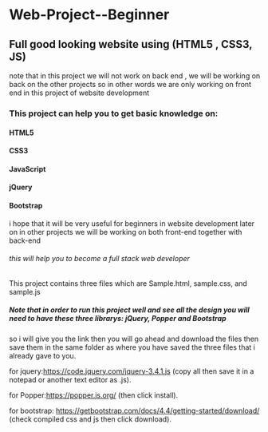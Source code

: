# Web-Project--Beginner
## Full good looking website using (HTML5 , CSS3, JS)
note that in this project we will not work on back end , we will be working on back on the other projects so in other words we are
only working on front end in this project of website development 

### This project can help you to get basic knowledge on:
#### HTML5
#### CSS3
#### JavaScript
#### jQuery
#### Bootstrap

i hope that it will be very useful for beginners in website development later on in other projects we will be working on both front-end 
together with back-end 

###### this will help you to become a full stack web developer

This project contains three files which are Sample.html, sample.css, and sample.js

##### Note that in order to run this project well and see all the design you will need to have these three librarys: jQuery, Popper and Bootstrap

so i will give you the link then you will go ahead and download the files then save them in the same folder as where you have saved the three files that i already gave to you.

for jquery:https://code.jquery.com/jquery-3.4.1.js (copy all then save it in a notepad or another text editor as .js).

for Popper:https://popper.js.org/ (then click install).

for bootstrap: https://getbootstrap.com/docs/4.4/getting-started/download/ (check compiled css and js then click download).
